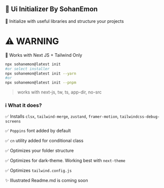 ## 🎨 Ui Initializer By SohanEmon

🚀 Initialize with useful libraries and structure your projects

# ⚠️ WARNING

🔧 Works with Next JS + Tailwind Only

```bash
npx sohanemon@latest init
#or select installer
npx sohanemon@latest init --yarn
#or
npx sohanemon@latest init --pnpm
```

> works with next-js, tw, ts, app-dir, no-src

### ℹ️ What it does?

✅ Installs `clsx`, `tailwind-merge`, `zustand`, `framer-motion`, `tailwindcss-debug-screens`

✅ `Poppins` font added by default

✅ `cn` utility added for conditional class

✅ Optimizes your folder structure

✅ Optimizes for dark-theme. Working best with `next-theme`

✅ Optimizes `tailwind.config.js`

✨ Illustrated Readme.md is coming soon
